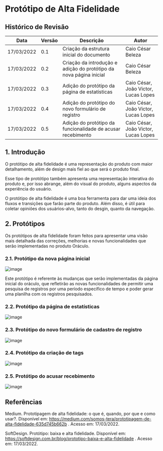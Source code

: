 # Protótipo de Alta Fidelidade

## Histórico de Revisão

|Data|Versão|Descrição|Autor|
|--|--|--|--|
|17/03/2022|0.1|Criação da estrutura inicial do documento|Caio César Beleza|
|17/03/2022|0.2|Criação da introdução e adição do protótipo da nova página inicial|Caio César Beleza|
|17/03/2022|0.3|Adição do protótipo da página de estatísticas|Caio César, João Victor, Lucas Lopes|
|17/03/2022|0.4|Adição do protótipo do novo formulário de registro|Caio César, João Victor, Lucas Lopes|
|17/03/2022|0.5|Adição do protótipo da funcionalidade de acusar recebimento|Caio César, João Victor, Lucas Lopes|


## 1. Introdução

O protótipo de alta fidelidade é uma representação do produto com maior detalhamento, além de design mais fiel ao que será o produto final.

Esse tipo de protótipo também apresenta uma representação interativa do produto e, por isso abrange, além do visual do produto, alguns aspectos da experiência do usuário.

O protótipo de alta fidelidade é uma boa ferramenta para dar uma ideia dos fluxos e transições que farão parte do produto. Além disso, é útil para coletar opiniões dos usuários-alvo, tanto do desgin, quanto da navegação.

## 2. Protótipos

Os protótipos de alta fidelidade foram feitos para apresentar uma visão mais detalhada das correções, melhorias e novas funcionalidades que serão implementadas no produto Oráculo.

### 2.1. Protótipo da nova página inicial

![image](https://user-images.githubusercontent.com/37124720/158890556-db94c7af-78b1-4df4-8f89-acb226d881b8.png)

Este protótipo é referente às mudanças que serão implementadas da página inicial do oráculo, que refletirão as novas funcionalidades de permitir uma pesquisa de registros por uma período específico de tempo e poder gerar uma planilha com os registros pesquisados.


### 2.2. Protótipo da página de estatísticas

![image](https://user-images.githubusercontent.com/37124720/158891353-908d0c41-d09d-4491-afc4-cf6af440c415.png)

### 2.3. Protótipo do novo formulário de cadastro de registro

![image](https://user-images.githubusercontent.com/37124720/158891903-37ed2980-a964-41bb-9a9b-a1b2dabf7fef.png)


### 2.4. Protótipo da criação de tags

![image](https://user-images.githubusercontent.com/37124720/158892443-36bb8666-1717-481e-ac3f-4d7c1e12552f.png)


### 2.5. Protótipo do acusar recebimento

![image](https://user-images.githubusercontent.com/37124720/158892659-4448bd46-9b7b-4455-8ec4-089c1044f8eb.png)




## Referências

Medium. Prototipagem de alta fidelidade: o que é, quando, por que e como usar?. Disponível em: https://medium.com/somos-tera/prototipagem-de-alta-fidelidade-635d745b662b . Acesso em: 17/03/2022.

SoftDesign. Protótipo: baixa e alta fidelidade. Disponível em: https://softdesign.com.br/blog/prototipo-baixa-e-alta-fidelidade . Acesso em: 17/03/2022.
